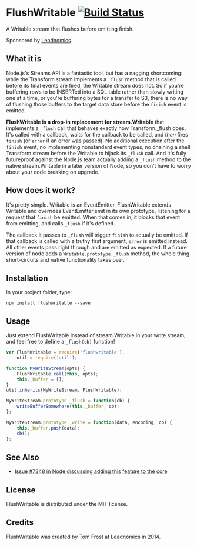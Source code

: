 # FlushWritable [![Build Status](https://travis-ci.org/TomFrost/FlushWritable.svg?branch=master)](https://travis-ci.org/TomFrost/FlushWritable)
A Writable stream that flushes before emitting finish.

Sponsored by [Leadnomics](http://www.leadnomics.com).

## What it is
Node.js's Streams API is a fantastic tool, but has a nagging shortcoming:
while the Transform stream implements a `_flush` method that is called before
its final events are fired, the Writable stream does not.  So if you're
buffering rows to be INSERTed into a SQL table rather than slowly writing one
at a time, or you're buffering bytes for a transfer to S3, there is no way of
flushing those buffers to the target data store before the `finish` event is
emitted.

**FlushWritable is a drop-in replacement for stream.Writable** that implements
a `_flush` call that behaves exactly how Transform._flush does.  It's called
with a callback, waits for the callback to be called, and _then_ fires
`finish` (or `error` if an error was passed).  No additional execution after
the `finish` event, no implementing nonstandard event types, no chaining a
shell Transform stream before the Writable to hijack its `_flush` call.  And
it's fully futureproof against the Node.js team actually adding a `_flush`
method to the native stream.Writable in a later version of Node, so you don't
have to worry about your code breaking on upgrade.

## How does it work?
It's pretty simple.  Writable is an EventEmitter.  FlushWritable extends
Writable and overrides EventEmitter.emit in its own prototype, listening for a
request that `finish` be emitted.  When that comes in, it blocks that event
from emitting, and calls `_flush` if it's defined.

The callback it passes to `_flush` will trigger `finish` to actually be
emitted.  If that callback is called with a truthy first argument, `error` is
emitted instead.  All other events pass right through and are emitted as
expected.  If a future version of node adds a `Writable.prototype._flush`
method, the whole thing short-circuits and native functionality takes over.

## Installation
In your project folder, type:

	npm install flushwritable --save

## Usage
Just extend FlushWritable instead of stream.Writable in your write stream, and
feel free to define a `_flush(cb)` function!

```javascript
var FlushWritable = require('flushwritable'),
    util = require('util');

function MyWriteStream(opts) {
    FlushWritable.call(this, opts);
    this._buffer = [];
}
util.inherits(MyWriteStream, FlushWritable);

MyWriteStream.prototype._flush = function(cb) {
	writeBufferSomewhere(this._buffer, cb);
};

MyWriteStream.prototype._write = function(data, encoding, cb) {
	this._buffer.push(data);
	cb();
};
```

## See Also

 * [Issue #7348 in Node discussing adding this feature to the core](https://github.com/joyent/node/issues/7348)

## License
FlushWritable is distributed under the MIT license.

## Credits
FlushWritable was created by Tom Frost at Leadnomics in 2014.
